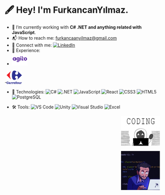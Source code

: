 # 🖋️ Hey! I'm FurkancanYılmaz.

- 👑 I’m currently working with **C# .NET and anything related with JavaScript**.
- 📬 How to reach me: [furkancaanyilmaz@gmail.com](mailto:furkancaanyilmaz@gmail.com)
- 📡 Connect with me:
[![LinkedIn](https://img.shields.io/badge/LinkedIn-0A66C2?style=for-the-badge&logo=linkedin&logoColor=white)](https://www.linkedin.com/in/seninprofilin)
 - 💼 Experience:
 - <img src="agito-logo-1-1.png" width="50">
 -<img src="csa_logo.png" width="50">

   

- 🚀 Technologies:
![C#](https://img.shields.io/badge/C%23-239120?style=for-the-badge&logo=csharp&logoColor=white)
![.NET](https://img.shields.io/badge/.NET-512BD4?style=for-the-badge&logo=dotnet&logoColor=white)
![JavaScript](https://img.shields.io/badge/JavaScript-F7DF1E?style=for-the-badge&logo=javascript&logoColor=black)
![React](https://img.shields.io/badge/React-61DAFB?style=for-the-badge&logo=react&logoColor=black)
![CSS3](https://img.shields.io/badge/CSS3-1572B6?style=for-the-badge&logo=css3&logoColor=white)
![HTML5](https://img.shields.io/badge/HTML5-E34F26?style=for-the-badge&logo=html5&logoColor=white)
![PostgreSQL](https://img.shields.io/badge/PostgreSQL-336791?style=for-the-badge&logo=postgresql&logoColor=white)

- 🛠 Tools:
![VS Code](https://img.shields.io/badge/VS%20Code-007ACC?style=for-the-badge&logo=visual-studio-code&logoColor=white)
![Unity](https://img.shields.io/badge/Unity-100000?style=for-the-badge&logo=unity&logoColor=white)
![Visual Studio](https://img.shields.io/badge/Visual%20Studio-5C2D91?style=for-the-badge&logo=visual-studio&logoColor=white)
![Excel](https://img.shields.io/badge/Microsoft%20Excel-217346?style=for-the-badge&logo=microsoft-excel&logoColor=white)

<p align="right">
  <img src="giphy.gif" width="25%">
</p>
<p align="right">
  <img src="giphysecond.gif" width="25%">
</p>
